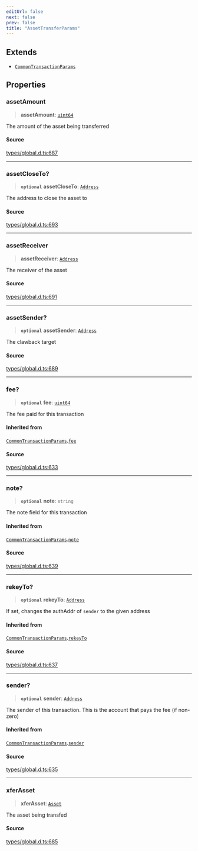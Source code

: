 ```yaml
---
editUrl: false
next: false
prev: false
title: "AssetTransferParams"
---
```


## Extends

- [`CommonTransactionParams`](CommonTransactionParams.md)

## Properties

### assetAmount

> **assetAmount**: [`uint64`](../type-aliases/uint64.md)

The amount of the asset being transferred

#### Source

[types/global.d.ts:687](https://github.com/algorandfoundation/tealscript/blob/18ba30a9/types/global.d.ts#L687)

***

### assetCloseTo?

> **`optional`** **assetCloseTo**: [`Address`](../classes/Address.md)

The address to close the asset to

#### Source

[types/global.d.ts:693](https://github.com/algorandfoundation/tealscript/blob/18ba30a9/types/global.d.ts#L693)

***

### assetReceiver

> **assetReceiver**: [`Address`](../classes/Address.md)

The receiver of the asset

#### Source

[types/global.d.ts:691](https://github.com/algorandfoundation/tealscript/blob/18ba30a9/types/global.d.ts#L691)

***

### assetSender?

> **`optional`** **assetSender**: [`Address`](../classes/Address.md)

The clawback target

#### Source

[types/global.d.ts:689](https://github.com/algorandfoundation/tealscript/blob/18ba30a9/types/global.d.ts#L689)

***

### fee?

> **`optional`** **fee**: [`uint64`](../type-aliases/uint64.md)

The fee paid for this transaction

#### Inherited from

[`CommonTransactionParams`](CommonTransactionParams.md).[`fee`](CommonTransactionParams.md#fee)

#### Source

[types/global.d.ts:633](https://github.com/algorandfoundation/tealscript/blob/18ba30a9/types/global.d.ts#L633)

***

### note?

> **`optional`** **note**: `string`

The note field for this transaction

#### Inherited from

[`CommonTransactionParams`](CommonTransactionParams.md).[`note`](CommonTransactionParams.md#note)

#### Source

[types/global.d.ts:639](https://github.com/algorandfoundation/tealscript/blob/18ba30a9/types/global.d.ts#L639)

***

### rekeyTo?

> **`optional`** **rekeyTo**: [`Address`](../classes/Address.md)

If set, changes the authAddr of `sender` to the given address

#### Inherited from

[`CommonTransactionParams`](CommonTransactionParams.md).[`rekeyTo`](CommonTransactionParams.md#rekeyto)

#### Source

[types/global.d.ts:637](https://github.com/algorandfoundation/tealscript/blob/18ba30a9/types/global.d.ts#L637)

***

### sender?

> **`optional`** **sender**: [`Address`](../classes/Address.md)

The sender of this transaction. This is the account that pays the fee (if non-zero)

#### Inherited from

[`CommonTransactionParams`](CommonTransactionParams.md).[`sender`](CommonTransactionParams.md#sender)

#### Source

[types/global.d.ts:635](https://github.com/algorandfoundation/tealscript/blob/18ba30a9/types/global.d.ts#L635)

***

### xferAsset

> **xferAsset**: [`Asset`](../classes/Asset.md)

The asset being transfed

#### Source

[types/global.d.ts:685](https://github.com/algorandfoundation/tealscript/blob/18ba30a9/types/global.d.ts#L685)
